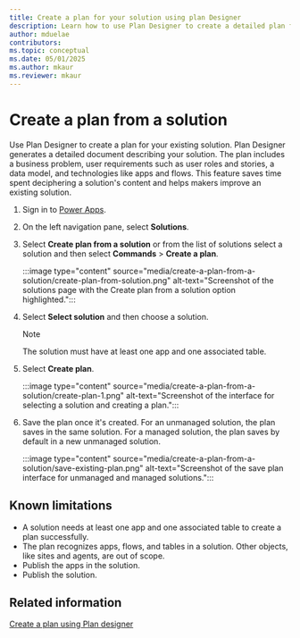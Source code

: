 ```yaml
---  
title: Create a plan for your solution using plan Designer  
description: Learn how to use Plan Designer to create a detailed plan for your existing solution, including business problems, user requirements, data models, and technology stacks.  
author: mduelae  
contributors:  
ms.topic: conceptual  
ms.date: 05/01/2025  
ms.author: mkaur  
ms.reviewer: mkaur  
---  
```


# Create a plan from a solution

Use Plan Designer to create a plan for your existing solution. Plan Designer generates a detailed document describing your solution. The plan includes a business problem, user requirements such as user roles and stories, a data model, and technologies like apps and flows. This feature saves time spent deciphering a solution's content and helps makers improve an existing solution.

1. Sign in to [Power Apps](https://make.powerapps.com).
1. On the left navigation pane, select **Solutions**.
1. Select **Create plan from a solution** or from the list of solutions select a solution and then select **Commands** > **Create a plan**.

    :::image type="content" source="media/create-a-plan-from-a-solution/create-plan-from-solution.png" alt-text="Screenshot of the solutions page with the Create plan from a solution option highlighted.":::

1. Select **Select solution** and then choose a solution.
    
    > [!NOTE]  
    > The solution must have at least one app and one associated table.  

1. Select **Create plan**.

    :::image type="content" source="media/create-a-plan-from-a-solution/create-plan-1.png" alt-text="Screenshot of the interface for selecting a solution and creating a plan.":::

1. Save the plan once it's created. For an unmanaged solution, the plan saves in the same solution. For a managed solution, the plan saves by default in a new unmanaged solution.

    :::image type="content" source="media/create-a-plan-from-a-solution/save-existing-plan.png" alt-text="Screenshot of the save plan interface for unmanaged and managed solutions.":::

## Known limitations

- A solution needs at least one app and one associated table to create a plan successfully.
- The plan recognizes apps, flows, and tables in a solution. Other objects, like sites and agents, are out of scope.
- Publish the apps in the solution.
- Publish the solution.

## Related information

[Create a plan using Plan designer](create-plan.md)